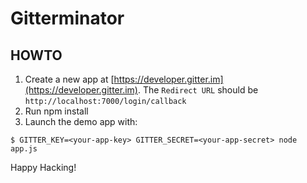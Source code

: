# Gitterminator

## HOWTO

1. Create a new app at [https://developer.gitter.im](https://developer.gitter.im). The ```Redirect URL``` should be ```http://localhost:7000/login/callback```
2. Run npm install
3. Launch the demo app with:

```
$ GITTER_KEY=<your-app-key> GITTER_SECRET=<your-app-secret> node app.js
```

Happy Hacking!
